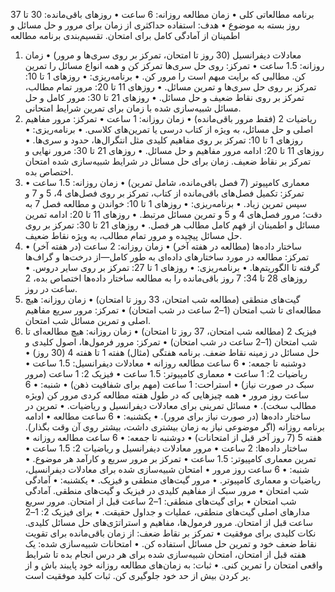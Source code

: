 برنامه مطالعاتی کلی
•	زمان مطالعه روزانه: 6 ساعت
•	روزهای باقی‌مانده: 30 تا 37 روز بسته به موضوع
•	هدف: استفاده حداکثری از زمان برای مرور و حل مسائل و اطمینان از آمادگی کامل برای امتحان.
تقسیم‌بندی برنامه مطالعه
1. معادلات دیفرانسیل (30 روز تا امتحان، تمرکز بر روی سری‌ها و مرور)
•	زمان روزانه: 1.5 ساعت
•	تمرکز: روی حل سری‌ها تمرکز کن و همه انواع مسائل را تمرین کن. مطالبی که برایت مبهم است را مرور کن.
•	برنامه‌ریزی:
•	روزهای 1 تا 10: تمرکز بر روی حل سری‌ها و تمرین مسائل.
•	روزهای 11 تا 20: مرور تمام مطالب، تمرکز بر روی نقاط ضعیف و حل مسائل.
•	روزهای 21 تا 30: مرور کامل و حل مسائل شبیه‌سازی شده با زمان برای تمرین شرایط امتحانی.
2. ریاضیات 2 (فقط مرور باقی‌مانده)
•	زمان روزانه: 1 ساعت
•	تمرکز: مرور مفاهیم اصلی و حل مسائل، به ویژه از کتاب درسی یا تمرین‌های کلاسی.
•	برنامه‌ریزی:
•	روزهای 1 تا 10: تمرکز بر روی مفاهیم کلیدی مثل انتگرال‌ها، حدود و سری‌ها.
•	روزهای 11 تا 20: ادامه مرور مفاهیم و حل مسائل.
•	روزهای 21 تا 30: مرور نهایی و تمرکز بر نقاط ضعیف. زمان برای حل مسائل در شرایط شبیه‌سازی شده امتحان اختصاص بده.
3. معماری کامپیوتر (7 فصل باقی‌مانده، شامل تمرین)
•	زمان روزانه: 1.5 ساعت
•	تمرکز: تکمیل فصل‌های باقی‌مانده از کتاب، تمرکز بر روی فصل‌های 4، 5 و 7 و سپس تمرین زیاد.
•	برنامه‌ریزی:
•	روزهای 1 تا 10: خواندن و مطالعه فصل 7 به دقت؛ مرور فصل‌های 4 و 5 و تمرین مسائل مرتبط.
•	روزهای 11 تا 20: ادامه تمرین مسائل و اطمینان از فهم کامل مطالب هر فصل.
•	روزهای 21 تا 30: تمرکز بر روی حل مسائل پیچیده و مرور تمام مطالب، به ویژه نقاط ضعیف.
4. ساختار داده‌ها (مطالعه در هفته آخر)
•	زمان روزانه: 2 ساعت (در هفته آخر)
•	تمرکز: مطالعه در مورد ساختارهای داده‌ای به طور کامل—از درخت‌ها و گراف‌ها گرفته تا الگوریتم‌ها.
•	برنامه‌ریزی:
•	روزهای 1 تا 27: تمرکز بر روی سایر دروس.
•	روزهای 28 تا 34: 7 روز باقی‌مانده را به مطالعه ساختار داده‌ها اختصاص بده، 2 ساعت در روز.
5. گیت‌های منطقی (مطالعه شب امتحان، 33 روز تا امتحان)
•	زمان روزانه: هیچ مطالعه‌ای تا شب امتحان (1–2 ساعت در شب امتحان)
•	تمرکز: مرور سریع مفاهیم اصلی و تمرین مسائل شب امتحان.
6. فیزیک 2 (مطالعه شب امتحان، 37 روز تا امتحان)
•	زمان روزانه: هیچ مطالعه‌ای تا شب امتحان (1–2 ساعت در شب امتحان)
•	تمرکز: مرور فرمول‌ها، اصول کلیدی و حل مسائل در زمینه نقاط ضعف.
برنامه هفتگی (مثال)
هفته 1 تا هفته 4 (30 روز)
•	دوشنبه تا جمعه:
•	6 ساعت مطالعه روزانه
•	معادلات دیفرانسیل: 1.5 ساعت
•	ریاضیات 2: 1 ساعت
•	معماری کامپیوتر: 1.5 ساعت
•	فیزیک 2: 1 ساعت (مرور سبک در صورت نیاز)
•	استراحت: 1 ساعت (مهم برای شفافیت ذهن)
•	شنبه:
•	6 ساعت روز مرور
•	همه چیزهایی که در طول هفته مطالعه کردی مرور کن (ویژه مطالب سخت).
•	مسائل تمرینی برای معادلات دیفرانسیل و ریاضیات.
•	تمرین در ساختار داده‌ها (در صورت نیاز برای مرور).
•	یکشنبه:
•	6 ساعت مطالعه
•	ادامه برنامه روزانه (اگر موضوعی نیاز به زمان بیشتری داشت، بیشتر روی آن وقت بگذار).
هفته 5 (7 روز آخر قبل از امتحانات)
•	دوشنبه تا جمعه:
•	6 ساعت مطالعه روزانه
•	ساختار داده‌ها: 2 ساعت
•	مرور معادلات دیفرانسیل و ریاضیات 2: 1.5 ساعت
•	تمرین معماری کامپیوتر: 1.5 ساعت
•	تمرکز بر مرور سریع و کارآمد هر موضوع.
•	شنبه:
•	6 ساعت روز مرور
•	امتحان شبیه‌سازی شده برای معادلات دیفرانسیل، ریاضیات و معماری کامپیوتر.
•	مرور گیت‌های منطقی و فیزیک.
•	یکشنبه:
•	آمادگی شب امتحان
•	مرور سبک از مفاهیم کلیدی در فیزیک و گیت‌های منطقی.
آمادگی شب امتحان
•	برای گیت‌های منطقی: 1–2 ساعت قبل از امتحان. مرور سریع مدارهای اصلی گیت‌های منطقی، عملیات و جداول حقیقت.
•	برای فیزیک 2: 1–2 ساعت قبل از امتحان. مرور فرمول‌ها، مفاهیم و استراتژی‌های حل مسائل کلیدی.
نکات کلیدی برای موفقیت
•	تمرکز بر نقاط ضعف: از زمان باقی‌مانده برای تقویت نقاط ضعف خود و تمرین حل مسائل استفاده کن.
•	امتحانات شبیه‌سازی شده: یک هفته قبل از امتحان، امتحان شبیه‌سازی شده برای هر درس انجام بده تا شرایط واقعی امتحان را تمرین کنی.
•	ثبات: به زمان‌های مطالعه روزانه خود پایبند باش و از پر کردن بیش از حد خود جلوگیری کن. ثبات کلید موفقیت است.



